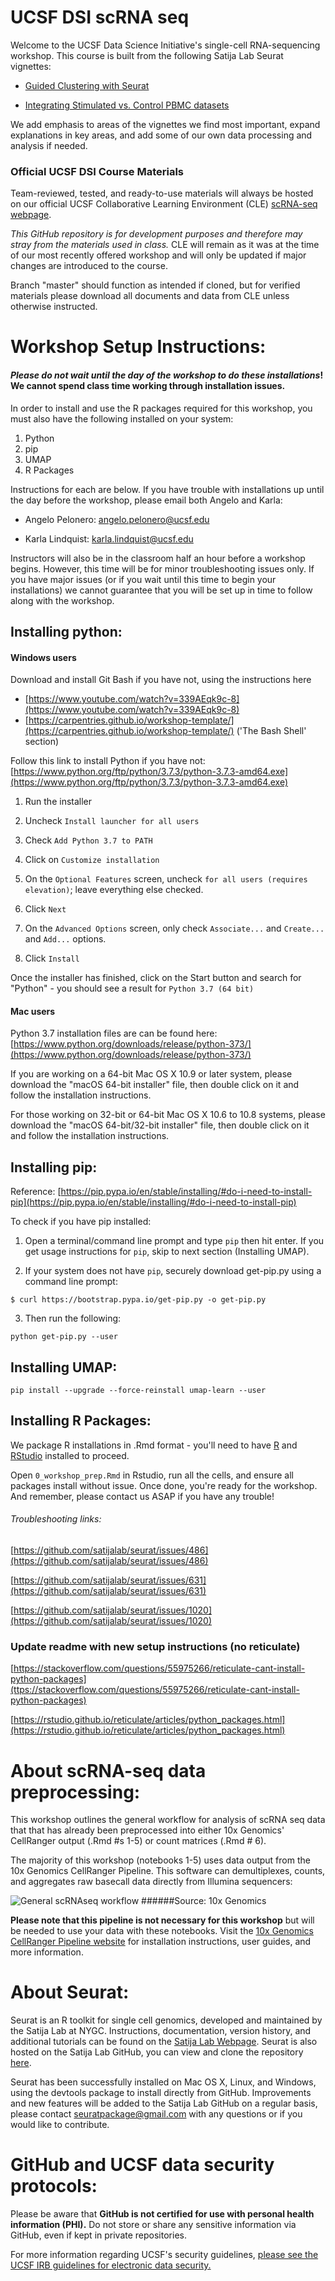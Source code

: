 # UCSF DSI scRNA seq

Welcome to the UCSF Data Science Initiative's single-cell RNA-sequencing workshop. This course is built from the following Satija Lab Seurat vignettes:

- [Guided Clustering with Seurat](https://satijalab.org/seurat/v3.0/pbmc3k_tutorial.html)

- [Integrating Stimulated vs. Control PBMC datasets](https://satijalab.org/seurat/v3.0/immune_alignment.html)

We add emphasis to areas of the vignettes we find most important, expand explanations in key areas, and add some of our own data processing and analysis if needed.

### Official UCSF DSI Course Materials

Team-reviewed, tested, and ready-to-use materials will always be hosted on our official UCSF Collaborative Learning Environment (CLE) [scRNA-seq webpage](https://courses.ucsf.edu/course/view.php?id=6154).

_This GitHub repository is for development purposes and therefore may stray from the materials used in class._ CLE will remain as it was at the time of our most recently offered workshop and will only be updated if major changes are introduced to the course.

Branch "master" should function as intended if cloned, but for verified materials please download all documents and data from CLE unless otherwise instructed.

# Workshop Setup Instructions:

#### *Please do not wait until the day of the workshop to do these installations*! We cannot spend class time working through installation issues.

In order to install and use the R packages required for this workshop, you must also have the following installed on your system:

1. Python
2. pip
3. UMAP
4. R Packages

Instructions for each are below. If you have trouble with installations up until the day before the workshop, please email both Angelo and Karla:  

- Angelo Pelonero: [angelo.pelonero@ucsf.edu](mailto:angelo.pelonero@ucsf.edu)

- Karla Lindquist: [karla.lindquist@ucsf.edu](mailto:karla.lindquist@ucsf.edu)  

Instructors will also be in the classroom half an hour before a workshop begins. However, this time will be for minor troubleshooting issues only. If you have major issues (or if you wait until this time to begin your installations) we cannot guarantee that you will be set up in time to follow along with the workshop.     

## Installing python:

#### Windows users

Download and install Git Bash if you have not, using the instructions here

- [https://www.youtube.com/watch?v=339AEqk9c-8](https://www.youtube.com/watch?v=339AEqk9c-8)
- [https://carpentries.github.io/workshop-template/](https://carpentries.github.io/workshop-template/) ('The Bash Shell' section)

Follow this link to install Python if you have not: [https://www.python.org/ftp/python/3.7.3/python-3.7.3-amd64.exe](https://www.python.org/ftp/python/3.7.3/python-3.7.3-amd64.exe)

1. Run the installer 

2. Uncheck `Install launcher for all users` 

3. Check `Add Python 3.7 to PATH` 

4. Click on `Customize installation`

5. On the `Optional Features` screen, uncheck `for all users (requires elevation)`; leave everything else checked.

6. Click `Next`

7. On the `Advanced Options` screen, only check `Associate...` and `Create...` and `Add...` options.

8. Click `Install`

Once the installer has finished, click on the Start button and search for "Python" - you should see a result for `Python 3.7 (64 bit)`

#### Mac users

Python 3.7 installation files are can be found here: [https://www.python.org/downloads/release/python-373/](https://www.python.org/downloads/release/python-373/)

If you are working on a 64-bit Mac OS X 10.9 or later system, please download the "macOS 64-bit installer" file, then double click on it and follow the installation instructions.

For those working on 32-bit or 64-bit Mac OS X 10.6 to 10.8 systems, please download the "macOS 64-bit/32-bit installer" file, then double click on it and follow the installation instructions.


## Installing pip:

Reference: [https://pip.pypa.io/en/stable/installing/#do-i-need-to-install-pip](https://pip.pypa.io/en/stable/installing/#do-i-need-to-install-pip)

To check if you have pip installed:

1. Open a terminal/command line prompt and type `pip` then hit enter. If you get usage instructions for `pip`, skip to next section (Installing UMAP).


2. If your system does not have `pip`, securely download get-pip.py using a command line prompt:

`$ curl https://bootstrap.pypa.io/get-pip.py -o get-pip.py`

3. Then run the following:

`python get-pip.py --user`


## Installing UMAP:

`pip install --upgrade --force-reinstall umap-learn --user`

## Installing R Packages:
We package R installations in .Rmd format - you'll need to have [R](https://www.r-project.org) and [RStudio](https://www.rstudio.com/products/rstudio/download/) installed to proceed.

Open `0_workshop_prep.Rmd` in Rstudio, run all the cells, and ensure all packages install without issue. Once done, you're ready for the workshop. And remember, please contact us ASAP if you have any trouble!

###### Troubleshooting links:

[https://github.com/satijalab/seurat/issues/486](https://github.com/satijalab/seurat/issues/486)

[https://github.com/satijalab/seurat/issues/631](https://github.com/satijalab/seurat/issues/631)

[https://github.com/satijalab/seurat/issues/1020](https://github.com/satijalab/seurat/issues/1020)

### Update readme with new setup instructions (no reticulate)

[https://stackoverflow.com/questions/55975266/reticulate-cant-install-python-packages](ttps://stackoverflow.com/questions/55975266/reticulate-cant-install-python-packages)

[https://rstudio.github.io/reticulate/articles/python_packages.html](https://rstudio.github.io/reticulate/articles/python_packages.html)

# About scRNA-seq data preprocessing:
This workshop outlines the general workflow for analysis of scRNA seq data that that has already been preprocessed into either 10x Genomics' CellRanger output (.Rmd #s 1-5) or count matrices (.Rmd # 6).

The majority of this workshop (notebooks 1-5) uses data output from the 10x Genomics CellRanger Pipeline. This software can demultiplexes, counts, and aggregates raw basecall data directly from Illumina sequencers:

![General scRNAseq workflow](https://support.10xgenomics.com/img/cellranger-workflows/cellranger_simplest_1_bw_2.png)
######Source: 10x Genomics

__Please note that this pipeline is not necessary for this workshop__ but will be needed to use your data with these notebooks. Visit the [10x Genomics CellRanger Pipeline website](https://support.10xgenomics.com/single-cell-gene-expression/software/pipelines/latest/what-is-cell-ranger) for installation instructions, user guides, and more information.

# About Seurat:

Seurat is an R toolkit for single cell genomics, developed and maintained by the Satija Lab at NYGC. Instructions, documentation, version history, and additional tutorials can be found on the [Satija Lab Webpage](https://satijalab.org/seurat). Seurat is also hosted on the Satija Lab GitHub, you can view and clone the repository [here](https://github.com/satijalab/seurat).

Seurat has been successfully installed on Mac OS X, Linux, and Windows, using the devtools package to install directly from GitHub. Improvements and new features will be added to the Satija Lab GitHub on a regular basis, please contact seuratpackage@gmail.com with any questions or if you would like to contribute.

# GitHub and UCSF data security protocols:

Please be aware that **GitHub is not certified for use with personal health information (PHI).** Do not store or share any sensitive information via GitHub, even if kept in private repositories.

For more information regarding UCSF's security guidelines, [please see the UCSF IRB guidelines for electronic data security.](https://irb.ucsf.edu/electronic-data-security)
